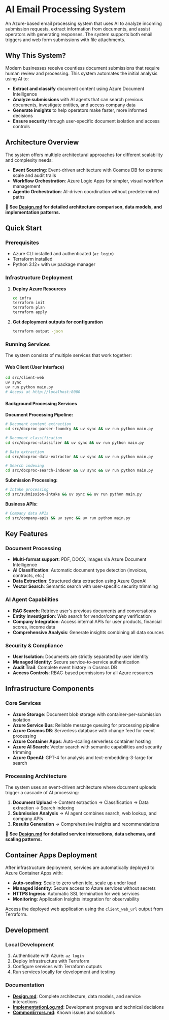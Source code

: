 # AI Email Processing System

An Azure-based email processing system that uses AI to analyze incoming submission requests, extract information from documents, and assist operators with generating responses. The system supports both email triggers and web form submissions with file attachments.

## Why This System?

Modern businesses receive countless document submissions that require human review and processing. This system automates the initial analysis using AI to:
- **Extract and classify** document content using Azure Document Intelligence
- **Analyze submissions** with AI agents that can search previous documents, investigate entities, and access company data
- **Generate insights** to help operators make faster, more informed decisions
- **Ensure security** through user-specific document isolation and access controls

## Architecture Overview

The system offers multiple architectural approaches for different scalability and complexity needs:
- **Event Sourcing**: Event-driven architecture with Cosmos DB for extreme scale and audit trails
- **Workflow Orchestration**: Azure Logic Apps for simpler, visual workflow management
- **Agentic Orchestration**: AI-driven coordination without predetermined paths

📖 **See [Design.md](docs/Design.md) for detailed architecture comparison, data models, and implementation patterns.**

## Quick Start

### Prerequisites
- Azure CLI installed and authenticated (`az login`)
- Terraform installed
- Python 3.12+ with uv package manager

### Infrastructure Deployment

1. **Deploy Azure Resources**
   ```bash
   cd infra
   terraform init
   terraform plan
   terraform apply
   ```

2. **Get deployment outputs for configuration**
   ```bash
   terraform output -json
   ```

### Running Services

The system consists of multiple services that work together:

#### Web Client (User Interface)
```bash
cd src/client-web
uv sync
uv run python main.py
# Access at http://localhost:8000
```

#### Background Processing Services

**Document Processing Pipeline:**
```bash
# Document content extraction
cd src/docproc-parser-foundry && uv sync && uv run python main.py

# Document classification
cd src/docproc-classifier && uv sync && uv run python main.py

# Data extraction
cd src/docproc-data-extractor && uv sync && uv run python main.py

# Search indexing
cd src/docproc-search-indexer && uv sync && uv run python main.py
```

**Submission Processing:**
```bash
# Intake processing
cd src/submission-intake && uv sync && uv run python main.py
```

**Business APIs:**
```bash
# Company data APIs
cd src/company-apis && uv sync && uv run python main.py
```

## Key Features

### Document Processing
- **Multi-format support**: PDF, DOCX, images via Azure Document Intelligence
- **AI Classification**: Automatic document type detection (invoices, contracts, etc.)
- **Data Extraction**: Structured data extraction using Azure OpenAI
- **Vector Search**: Semantic search with user-specific security trimming

### AI Agent Capabilities
- **RAG Search**: Retrieve user's previous documents and conversations
- **Entity Investigation**: Web search for vendor/company verification
- **Company Integration**: Access internal APIs for user products, financial scores, income data
- **Comprehensive Analysis**: Generate insights combining all data sources

### Security & Compliance
- **User Isolation**: Documents are strictly separated by user identity
- **Managed Identity**: Secure service-to-service authentication
- **Audit Trail**: Complete event history in Cosmos DB
- **Access Controls**: RBAC-based permissions for all Azure resources

## Infrastructure Components

### Core Services
- **Azure Storage**: Document blob storage with container-per-submission isolation
- **Azure Service Bus**: Reliable message queuing for processing pipeline
- **Azure Cosmos DB**: Serverless database with change feed for event processing
- **Azure Container Apps**: Auto-scaling serverless container hosting
- **Azure AI Search**: Vector search with semantic capabilities and security trimming
- **Azure OpenAI**: GPT-4 for analysis and text-embedding-3-large for search

### Processing Architecture
The system uses an event-driven architecture where document uploads trigger a cascade of AI processing:
1. **Document Upload** → Content extraction → Classification → Data extraction → Search indexing
2. **Submission Analysis** → AI agent combines search, web lookup, and company APIs
3. **Results Generation** → Comprehensive insights and recommendations

📖 **See [Design.md](docs/Design.md) for detailed service interactions, data schemas, and scaling patterns.**

## Container Apps Deployment

After infrastructure deployment, services are automatically deployed to Azure Container Apps with:
- **Auto-scaling**: Scale to zero when idle, scale up under load
- **Managed Identity**: Secure access to Azure services without secrets
- **HTTPS Ingress**: Automatic SSL termination for web services
- **Monitoring**: Application Insights integration for observability

Access the deployed web application using the `client_web_url` output from Terraform.

## Development

### Local Development
1. Authenticate with Azure: `az login`
2. Deploy infrastructure with Terraform
3. Configure services with Terraform outputs
4. Run services locally for development and testing

### Documentation
- **[Design.md](docs/Design.md)**: Complete architecture, data models, and service interactions
- **[ImplementationLog.md](docs/ImplementationLog.md)**: Development progress and technical decisions
- **[CommonErrors.md](docs/CommonErrors.md)**: Known issues and solutions